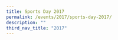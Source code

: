 ```yaml
---
title: Sports Day 2017
permalink: /events/2017/sports-day-2017/
description: ""
third_nav_title: "2017"
---
```

